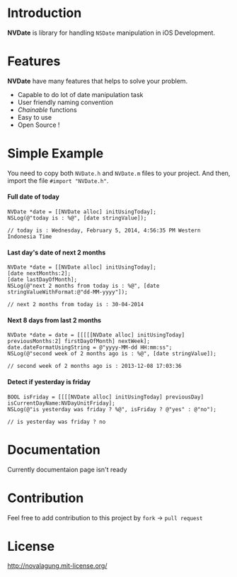 Introduction
======
__NVDate__ is library for handling `NSDate` manipulation in iOS Development.


Features
======
__NVDate__ have many features that helps to solve your problem.

* Capable to do lot of date manipulation task
* User friendly naming convention
* _Chainable_ functions
* Easy to use
* Open Source !


Simple Example
======
You need to copy both `NVDate.h` and `NVDate.m` files to your project. 
And then, import the file `#import "NVDate.h"`.
    
#### Full date of today

    NVDate *date = [[NVDate alloc] initUsingToday];
    NSLog(@"today is : %@", [date stringValue]);
    
    // today is : Wednesday, February 5, 2014, 4:56:35 PM Western Indonesia Time

#### Last day's date of next 2 months
    
    NVDate *date = [[NVDate alloc] initUsingToday];
    [date nextMonths:2];
    [date lastDayOfMonth];
    NSLog(@"next 2 months from today is : %@", [date stringValueWithFormat:@"dd-MM-yyyy"]);
    
    // next 2 months from today is : 30-04-2014

#### Next 8 days from last 2 months
    
    NVDate *date = date = [[[[[NVDate alloc] initUsingToday] previousMonths:2] firstDayOfMonth] nextWeek];
    date.dateFormatUsingString = @"yyyy-MM-dd HH:mm:ss";
    NSLog(@"second week of 2 months ago is : %@", [date stringValue]);
    
    // second week of 2 months ago is : 2013-12-08 17:03:36

#### Detect if yesterday is friday

    BOOL isFriday = [[[[NVDate alloc] initUsingToday] previousDay] isCurrentDayName:NVDayUnitFriday];
    NSLog(@"is yesterday was friday ? %@", isFriday ? @"yes" : @"no");
    
    // is yesterday was friday ? no


Documentation
======

Currently documentaion page isn't ready


Contribution
======

Feel free to add contribution to this project by `fork` -> `pull request`


License
======

http://novalagung.mit-license.org/
